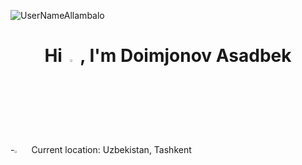 <p align="left"> <img src="https://komarev.com/ghpvc/?username=UserNameAllambalo&label=Profile%20views&color=0e75b6&style=flat" alt="UserNameAllambalo" /> </p>

<h1 align="center">Hi <img src="https://media.giphy.com/media/hvRJCLFzcasrR4ia7z/giphy.gif" width="3%"> , I'm Doimjonov Asadbek</h1>

-<img src="https://media3.giphy.com/media/4mML4cVNOKVakSy649/giphy_s.gif?cid=ecf05e47egdynnh0r2yoopfg6xwvzo541f224eh7xf2rqaw4&rid=giphy_s.gif&ct=s"  width=3%> &nbsp; Current location: Uzbekistan, Tashkent
